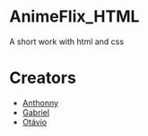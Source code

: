 # AnimeFlix_HTML
A short work with html and css


# Creators
- [Anthonny](https://github.com/AnthonnyLac)
- [Gabriel](https://github.com/ZappGod)
- [Otávio](https://github.com/Hoff-Otavio)

